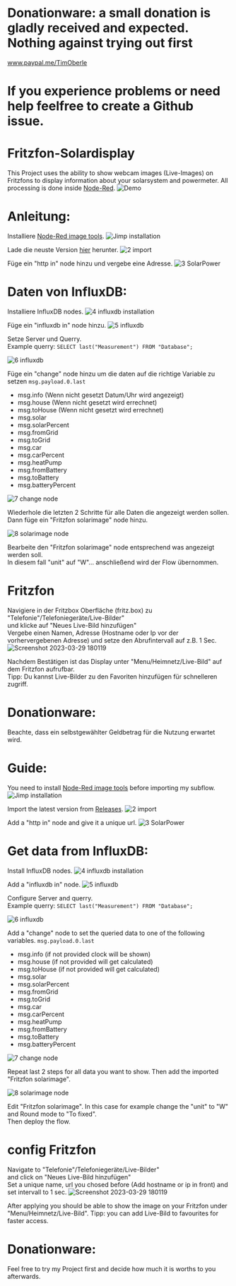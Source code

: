 # Donationware: a small donation is gladly received and expected. Nothing against trying out first 
www.paypal.me/TimOberle
# If you experience problems or need help feelfree to create a Github issue.
# Fritzfon-Solardisplay

This Project uses the ability to show webcam images (Live-Images) on Fritzfons to display information about your solarsystem and powermeter.
All processing is done inside [Node-Red](https://nodered.org/).
![Demo](https://github.com/gitmacer/Fritzfon-Solardisplay/raw/main/Demo-Images/Demo.jpg)

# Anleitung:
Installiere [Node-Red image tools](https://flows.nodered.org/node/node-red-contrib-image-tools).
![Jimp installation](https://user-images.githubusercontent.com/37345589/228313961-9bf6407b-8946-4bc2-8907-313227f4a952.gif)

Lade die neuste Version [hier](https://github.com/gitmacer/Fritzfon-Solardisplay/releases) herunter.
![2  import](https://user-images.githubusercontent.com/37345589/228585979-1c44dbf8-88cb-423e-a701-2452e1fb4e81.gif)

Füge ein "http in" node hinzu und vergebe eine Adresse.
![3  SolarPower](https://user-images.githubusercontent.com/37345589/228586648-7bfe8aad-392e-4944-a9c8-b1b907f3c9d0.gif)

# Daten von InfluxDB:
Installiere InfluxDB nodes.
![4  influxdb installation](https://user-images.githubusercontent.com/37345589/228587498-278a7f3d-b5b7-4b83-9a84-1a09f5d58356.gif)

Füge ein "influxdb in" node hinzu.
![5  influxdb](https://user-images.githubusercontent.com/37345589/228587816-514134f8-7eae-494d-a043-812b902ed145.png)

Setze Server und Querry.   
Example querry: `SELECT last("Measurement") FROM "Database";`

![6  influxdb](https://user-images.githubusercontent.com/37345589/228588128-2f0f2d29-5f13-400f-81e7-aa7a94a745d8.png)

Füge ein "change" node hinzu um die daten auf die richtige Variable zu setzen `msg.payload.0.last`
 - msg.info (Wenn nicht gesetzt Datum/Uhr wird angezeigt)
 - msg.house (Wenn nicht gesetzt wird errechnet)
 - msg.toHouse (Wenn nicht gesetzt wird errechnet)
 - msg.solar
 - msg.solarPercent
 - msg.fromGrid
 - msg.toGrid
 - msg.car
 - msg.carPercent
 - msg.heatPump
 - msg.fromBattery
 - msg.toBattery
 - msg.batteryPercent

![7  change node](https://user-images.githubusercontent.com/37345589/228590676-cb486b06-5e68-40da-a6bc-a8a43e861fc6.png)

Wiederhole die letzten 2 Schritte für alle Daten die angezeigt werden sollen. Dann füge ein "Fritzfon solarimage" node hinzu.   

![8  solarimage node](https://user-images.githubusercontent.com/37345589/228594482-f4ac8136-0f84-418c-950c-0cebd79e1e6b.png)

Bearbeite den "Fritzfon solarimage" node entsprechend was angezeigt werden soll.   
In diesem fall "unit" auf "W"... anschließend wird der Flow übernommen.   

# Fritzfon
Navigiere in der Fritzbox Oberfläche (fritz.box) zu "Telefonie"/Telefoniegeräte/Live-Bilder"   
und klicke auf "Neues Live-Bild hinzufügen"   
Vergebe einen Namen, Adresse (Hostname oder Ip vor der vorhervergebenen Adresse) und setze den Abrufintervall auf z.B. 1 Sec.
![Screenshot 2023-03-29 180119](https://user-images.githubusercontent.com/37345589/228598469-35785386-3213-4023-b37c-20af269b8c4d.png)

Nachdem Bestätigen ist das Display unter "Menu/Heimnetz/Live-Bild" auf dem Fritzfon aufrufbar.   
Tipp: Du kannst Live-Bilder zu den Favoriten hinzufügen für schnelleren zugriff.   

# Donationware:
Beachte, dass ein selbstgewählter Geldbetrag für die Nutzung erwartet wird.

# Guide:
You need to install
[Node-Red image tools](https://flows.nodered.org/node/node-red-contrib-image-tools) before importing my subflow.
![Jimp installation](https://user-images.githubusercontent.com/37345589/228313961-9bf6407b-8946-4bc2-8907-313227f4a952.gif)

Import the latest version from [Releases](https://github.com/gitmacer/Fritzfon-Solardisplay/releases).
![2  import](https://user-images.githubusercontent.com/37345589/228585979-1c44dbf8-88cb-423e-a701-2452e1fb4e81.gif)

Add a "http in" node and give it a unique url.
![3  SolarPower](https://user-images.githubusercontent.com/37345589/228586648-7bfe8aad-392e-4944-a9c8-b1b907f3c9d0.gif)

# Get data from InfluxDB:
Install InfluxDB nodes.
![4  influxdb installation](https://user-images.githubusercontent.com/37345589/228587498-278a7f3d-b5b7-4b83-9a84-1a09f5d58356.gif)

Add a "influxdb in" node.
![5  influxdb](https://user-images.githubusercontent.com/37345589/228587816-514134f8-7eae-494d-a043-812b902ed145.png)

Configure Server and querry.   
Example querry: `SELECT last("Measurement") FROM "Database";`

![6  influxdb](https://user-images.githubusercontent.com/37345589/228588128-2f0f2d29-5f13-400f-81e7-aa7a94a745d8.png)

Add a "change" node to set the queried data to one of the following variables. `msg.payload.0.last`
 - msg.info (if not provided clock will be shown)
 - msg.house (if not provided will get calculated)
 - msg.toHouse (if not provided will get calculated)
 - msg.solar
 - msg.solarPercent
 - msg.fromGrid
 - msg.toGrid
 - msg.car
 - msg.carPercent
 - msg.heatPump
 - msg.fromBattery
 - msg.toBattery
 - msg.batteryPercent

![7  change node](https://user-images.githubusercontent.com/37345589/228590676-cb486b06-5e68-40da-a6bc-a8a43e861fc6.png)

Repeat last 2 steps for all data you want to show. Then add the imported "Fritzfon solarimage".

![8  solarimage node](https://user-images.githubusercontent.com/37345589/228594482-f4ac8136-0f84-418c-950c-0cebd79e1e6b.png)

Edit "Fritzfon solarimage". In this case for example change the "unit" to "W" and Round mode to "To fixed".   
Then deploy the flow.   

# config Fritzfon
Navigate to "Telefonie"/Telefoniegeräte/Live-Bilder"   
and click on "Neues Live-Bild hinzufügen"   
Set a unique name, url you chosed before (Add hostname or ip in front) and set intervall to 1 sec.
![Screenshot 2023-03-29 180119](https://user-images.githubusercontent.com/37345589/228598469-35785386-3213-4023-b37c-20af269b8c4d.png)

After applying you should be able to show the image on your Fritzfon under "Menu/Heimnetz/Live-Bild".
Tipp: you can add Live-Bild to favourites  for faster access.

# Donationware:
Feel free to try my Project first and decide how much it is worths to you afterwards.
